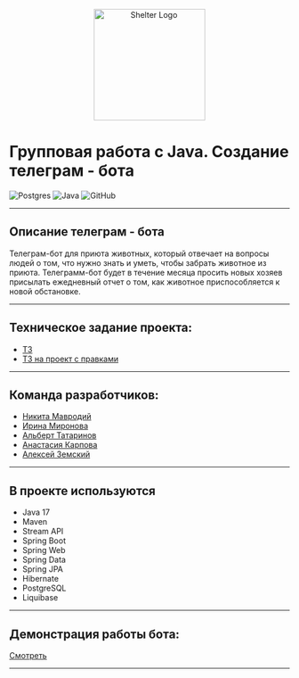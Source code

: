 <p align="center"> 
<img src="https://i.imgur.com/qZnhE08.png" width="200" alt="Shelter Logo">
</p>

# Групповая работа с Java. Создание телеграм - бота
![Postgres](https://img.shields.io/badge/postgres-%23316192.svg?style=for-the-badge&logo=postgresql&logoColor=white)
![Java](https://img.shields.io/badge/java-%23ED8B00.svg?style=for-the-badge&logo=java&logoColor=white)
![GitHub](https://img.shields.io/badge/github-%23121011.svg?style=for-the-badge&logo=github&logoColor=white)
___
## Описание телеграм - бота
Телеграм-бот для приюта животных, который отвечает на вопросы людей о том, что нужно знать и уметь, чтобы забрать животное из приюта.
Телеграмм-бот будет в течение месяца просить новых хозяев присылать ежедневный отчет о том, как животное приспособляется к новой обстановке.
___
## Техническое задание проекта:
- [ТЗ](https://skyengpublic.notion.site/4509dd17f5f840f1ba6807fe83aa9c15)
- [ТЗ на проект с правками](https://skyengpublic.notion.site/30eb1f5ef036467d8ae0527e7d625718)
___
## Команда разработчиков:
- [Никита Мавродий](https://github.com/nikitamavrodiy)
- [Ирина Миронова](https://github.com/irinamironova9)
- [Альберт Татаринов](https://github.com/letuu)
- [Анастасия Карпова](https://github.com/AnastasiaSergeeva05)
- [Алексей Земский](https://github.com/zemscky)
___
## В проекте используются
  - Java 17
  - Maven
  - Stream API
  - Spring Boot
  - Spring Web
  - Spring Data
  - Spring JPA
  - Hibernate
  - PostgreSQL
  - Liquibase
___
## Демонстрация работы бота:
[Смотреть](https://drive.google.com/file/d/15AbNn0T2qWO4Ol4ypMtHuqE63LQRcmSI/view?usp=share_link)
___